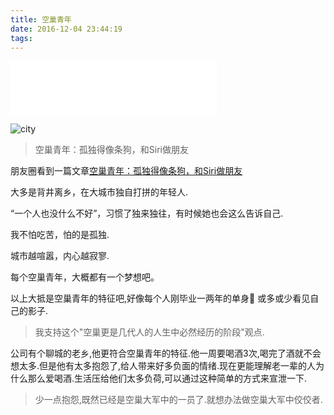 ```yaml
---
title: 空巢青年
date: 2016-12-04 23:44:19
tags:
---
```

<iframe frameborder="no" border="0" marginwidth="0" marginheight="0" width=330 height=86 src="//music.163.com/outchain/player?type=2&id=694286&auto=0&height=66"></iframe>

![city](http://7xtc4k.com1.z0.glb.clouddn.com/city.jpg)

>空巢青年：孤独得像条狗，和Siri做朋友

朋友圈看到一篇文章[空巢青年：孤独得像条狗，和Siri做朋友](http://mp.weixin.qq.com/s?__biz=MzA4ODM1MTMzMQ==&mid=2651798699&idx=1&sn=f062b08de1f57dd21413578b6bf4bb60&chksm=8bd0eba7bca762b18af674fdfe770edaeafb3240673e91e268e53750aa0623d3ce3903031b65&mpshare=1&scene=23&srcid=1204gfuEaISm6z17ZLIEnIMD#rd)

大多是背井离乡，在大城市独自打拼的年轻人.

“一个人也没什么不好”，习惯了独来独往，有时候她也会这么告诉自己.

我不怕吃苦，怕的是孤独.

城市越喧嚣，内心越寂寥.

每个空巢青年，大概都有一个梦想吧。


以上大抵是空巢青年的特征吧,好像每个人刚毕业一两年的单身🐶
或多或少看见自己的影子.

<!---more--->
  
>我支持这个"空巢更是几代人的人生中必然经历的阶段"观点.

公司有个聊城的老乡,他更符合空巢青年的特征.他一周要喝酒3次,喝完了酒就不会想太多.但是他有太多抱怨了,给人带来好多负面的情绪.现在更能理解老一辈的人为什么那么爱喝酒.生活压给他们太多负荷,可以通过这种简单的方式来宣泄一下.
   
>少一点抱怨,既然已经是空巢大军中的一员了.就想办法做空巢大军中佼佼者.




